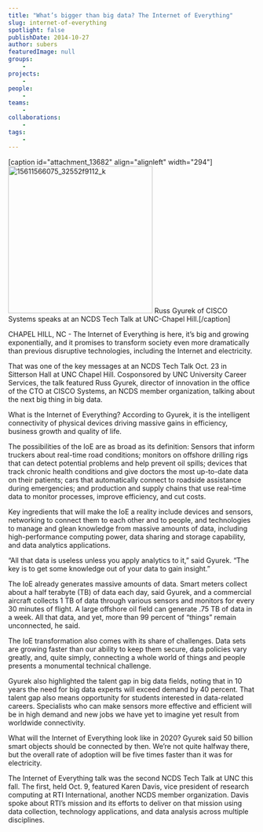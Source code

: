 ```yaml
---
title: "What’s bigger than big data? The Internet of Everything"
slug: internet-of-everything
spotlight: false
publishDate: 2014-10-27
author: subers
featuredImage: null
groups:
    - 
projects:
    - 
people:
    - 
teams: 
    - 
collaborations:
    - 
tags:
    - 
---
```

[caption id="attachment_13682" align="alignleft" width="294"]<img class="wp-image-13682 size-medium" src="https://renci.org/wp-content/uploads/2014/10/15611566075-32552f9112-k-294x300.jpg" alt="15611566075_32552f9112_k" width="294" height="300" /> Russ Gyurek of CISCO Systems speaks at an NCDS Tech Talk at UNC-Chapel Hill.[/caption]

CHAPEL HILL, NC - The Internet of Everything is here, it’s big and growing exponentially, and it promises to transform society even more dramatically than previous disruptive technologies, including the Internet and electricity.

That was one of the key messages at an NCDS Tech Talk Oct. 23 in Sitterson Hall at UNC Chapel Hill. Cosponsored by UNC University Career Services, the talk featured Russ Gyurek, director of innovation in the office of the CTO at CISCO Systems, an NCDS member organization, talking about the next big thing in big data.

<!--more-->

What is the Internet of Everything? According to Gyurek, it is the intelligent connectivity of physical devices driving massive gains in efficiency, business growth and quality of life.

The possibilities of the IoE are as broad as its definition: Sensors that inform truckers about real-time road conditions; monitors on offshore drilling rigs that can detect potential problems and help prevent oil spills; devices that track chronic health conditions and give doctors the most up-to-date data on their patients; cars that automatically connect to roadside assistance during emergencies; and production and supply chains that use real-time data to monitor processes, improve efficiency, and cut costs.

Key ingredients that will make the IoE a reality include devices and sensors, networking to connect them to each other and to people, and technologies to manage and glean knowledge from massive amounts of data, including high-performance computing power, data sharing and storage capability, and data analytics applications.

“All that data is useless unless you apply analytics to it,” said Gyurek. “The key is to get some knowledge out of your data to gain insight.”

The IoE already generates massive amounts of data. Smart meters collect about a half terabyte (TB) of data each day, said Gyurek, and a commercial aircraft collects 1 TB of data through various sensors and monitors for every 30 minutes of flight. A large offshore oil field can generate .75 TB of data in a week. All that data, and yet, more than 99 percent of “things” remain unconnected, he said.

The IoE transformation also comes with its share of challenges. Data sets are growing faster than our ability to keep them secure, data policies vary greatly, and, quite simply, connecting a whole world of things and people presents a monumental technical challenge.

Gyurek also highlighted the talent gap in big data fields, noting that in 10 years the need for big data experts will exceed demand by 40 percent. That talent gap also means opportunity for students interested in data-related careers. Specialists who can make sensors more effective and efficient will be in high demand and new jobs we have yet to imagine yet result from worldwide connectivity.

What will the Internet of Everything look like in 2020? Gyurek said 50 billion smart objects should be connected by then. We’re not quite halfway there, but the overall rate of adoption will be five times faster than it was for electricity.

The Internet of Everything talk was the second NCDS Tech Talk at UNC this fall. The first, held Oct. 9, featured Karen Davis, vice president of research computing at RTI International, another NCDS member organization. Davis spoke about RTI’s mission and its efforts to deliver on that mission using data collection, technology applications, and data analysis across multiple disciplines.
